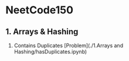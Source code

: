 # NeetCode150

## 1. Arrays & Hashing

1. Contains Duplicates [Problem](./1.Arrays and Hashing/hasDuplicates.ipynb)